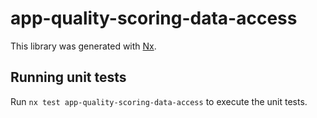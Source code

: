 # app-quality-scoring-data-access

This library was generated with [Nx](https://nx.dev).

## Running unit tests

Run `nx test app-quality-scoring-data-access` to execute the unit tests.
